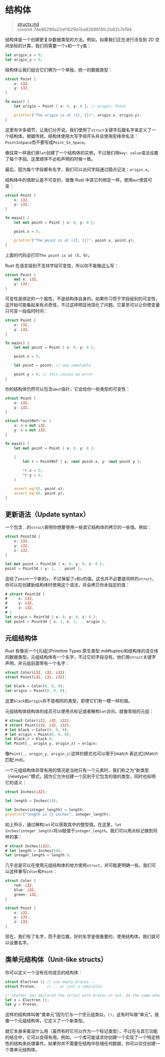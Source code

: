 # 结构体

> [structs.md](https://github.com/rust-lang/rust/blob/master/src/doc/book/structs.md)
> <br>
> commit 74e96299a22ef1629d7ea8268815fc2b82c7e194

结构体是一个创建更复杂数据类型的方法。例如，如果我们正在进行涉及到 2D 空间坐标的计算，我们将需要一个`x`和一个`y`值：

```rust
let origin_x = 0;
let origin_y = 0;
```

结构体让我们组合它们俩为一个单独，统一的数据类型：

```rust
struct Point {
    x: i32,
    y: i32,
}

fn main() {
    let origin = Point { x: 0, y: 0 }; // origin: Point

    println!("The origin is at ({}, {})", origin.x, origin.y);
}
```

这里有许多细节，让我们分开说。我们使用了`struct`关键字后跟名字来定义了一个结构体。根据传统，结构体使用大写字母开头并且使用驼峰命名法：`PointInSpace`而不要写成`Point_In_Space`。

像往常一样我们用`let`创建了一个结构体的实例，不过我们用`key: value`语法设置了每个字段。这里顺序不必和声明的时候一致。

最后，因为每个字段都有名字，我们可以访问字段通过圆点记法：`origin.x`。

结构体中的值默认是不可变的，就像 Rust 中其它的绑定一样。使用`mut`使其可变：

```rust
struct Point {
    x: i32,
    y: i32,
}

fn main() {
    let mut point = Point { x: 0, y: 0 };

    point.x = 5;

    println!("The point is at ({}, {})", point.x, point.y);
}
```

上面的代码会打印`The point is at (5, 0)`。

Rust 在语言级别不支持字段可变性，所以你不能像这么写：

```rust
struct Point {
    mut x: i32,
    y: i32,
}
```

可变性是绑定的一个属性，不是结构体自身的。如果你习惯于字段级别的可变性，这开始可能看起来有点奇怪，不过这样明显地简化了问题。它甚至可以让你使变量只可变一段临时时间：

```rust
struct Point {
    x: i32,
    y: i32,
}

fn main() {
    let mut point = Point { x: 0, y: 0 };

    point.x = 5;

    let point = point; // now immutable

    point.y = 6; // this causes an error
}
```

你的结构体仍然可以包含`&mut`指针，它会给你一些类型的可变性：

```rust
struct Point {
    x: i32,
    y: i32,
}

struct PointRef<'a> {
    x: &'a mut i32,
    y: &'a mut i32,
}

fn main() {
    let mut point = Point { x: 0, y: 0 };

    {
        let r = PointRef { x: &mut point.x, y: &mut point.y };

        *r.x = 5;
        *r.y = 6;
    }

    assert_eq!(5, point.x);
    assert_eq!(6, point.y);
}
```

## 更新语法（Update syntax）
一个包含`..`的`struct`表明你想要使用一些其它结构体的拷贝的一些值。例如：

```rust
struct Point3d {
    x: i32,
    y: i32,
    z: i32,
}

let mut point = Point3d { x: 0, y: 0, z: 0 };
point = Point3d { y: 1, .. point };
```

这给了`point`一个新的`y`，不过保留了`x`和`z`的值。这也并不必要是同样的`struct`，你可以在创建新结构体时使用这个语法，并会拷贝你未指定的值：

```rust
# struct Point3d {
#     x: i32,
#     y: i32,
#     z: i32,
# }
let origin = Point3d { x: 0, y: 0, z: 0 };
let point = Point3d { z: 1, x: 2, .. origin };
```

## 元组结构体
Rust 有像另一个[元组](Primitive Types 原生类型.md#tuples)和结构体的混合体的数据类型。元组结构体有一个名字，不过它的字段没有。他们用`struct`关键字声明，并元组前面带有一个名字：

```rust
struct Color(i32, i32, i32);
struct Point(i32, i32, i32);

let black = Color(0, 0, 0);
let origin = Point(0, 0, 0);
```

这里`black`和`origin`并不是相同的类型，即使它们有一模一样的值。

元组结构体结构体的成员可以使用点标记或者解构`let`访问，就像常规的元组：

```rust
# struct Color(i32, i32, i32);
# struct Point(i32, i32, i32);
# let black = Color(0, 0, 0);
# let origin = Point(0, 0, 0);
let black_r = black.0;
let Point(_, origin_y, origin_z) = origin;
```

像`Point(_, origin_y, origin_z)`这样的模式也可以用于[match 表达式](Match 匹配.md)。

一个元组结构体非常有用的情况是当他只有一个元素时，我们称之为“新类型（newtype）”模式，因为它允许创建一个区别于它包含的值的类型，同时也标明它的语义：

```rust
struct Inches(i32);

let length = Inches(10);

let Inches(integer_length) = length;
println!("length is {} inches", integer_length);
```

如上所示，通过解构`let`可以获取其中的整型值。在这里，`let Inches(integer_length)`将`10`赋值于`integer_length`。我们可以用点标记做到同样的事：

```rust
# struct Inches(i32);
# let length = Inches(10);
let integer_length = length.0;
```

几乎总是可以在使用元组结构体的地方使用`struct`，并可能更明确一些。我们可以这样重写`Color`和`Point`：

```rust
struct Color {
    red: i32,
    blue: i32,
    green: i32,
}

struct Point {
    x: i32,
    y: i32,
    z: i32,
}
```

现在，我们有了名字，而不是位置。好的名字是很重要的，使用结构体，我们就可以设置名字。

## 类单元结构体（Unit-like structs）
你可以定义一个没有任何成员的结构体：

```rust
struct Electron {} // use empty braces...
struct Proton;     // ...or just a semicolon

// whether you declared the struct with braces or not, do the same when creating one
let x = Electron {};
let y = Proton;
```

这样的结构体叫做“类单元”因为它与一个空元组类似，`()`，这有时叫做“单元”。就像一个元组结构体，它定义了一个新类型。

就它本身来看没什么用（虽然有时它可以作为一个标记类型），不过在与其它功能的结合中，它可以变得有用。例如，一个库可能请求你创建一个实现了一个特定特性的结构来处理事件。如果你并不需要在结构中存储任何数据，你可以仅仅创建一个类单元结构体。
